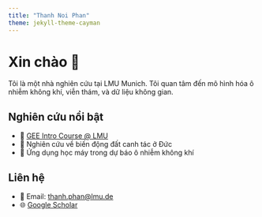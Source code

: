 ```yaml
---
title: "Thanh Noi Phan"
theme: jekyll-theme-cayman
---
```


# Xin chào 👋

Tôi là một nhà nghiên cứu tại LMU Munich. Tôi quan tâm đến mô hình hóa ô nhiễm không khí, viễn thám, và dữ liệu không gian.

## Nghiên cứu nổi bật

- 📄 [GEE Intro Course @ LMU](https://thanhnoiphan.github.io/GEE_Intro_Course_LMU/index.html)
- 🌾 Nghiên cứu về biến động đất canh tác ở Đức
- 🌆 Ứng dụng học máy trong dự báo ô nhiễm không khí

## Liên hệ

- 📧 Email: thanh.phan@lmu.de
- 🌐 [Google Scholar](https://scholar.google.com)
